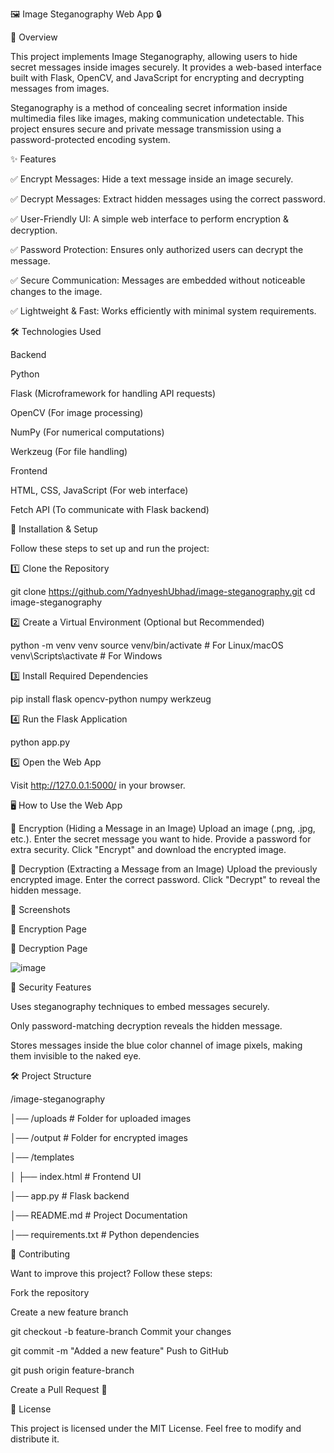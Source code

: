 🖼️ Image Steganography Web App 🔒


📌 Overview

This project implements Image Steganography, allowing users to hide secret messages inside images securely. It provides a web-based interface built with Flask, OpenCV, and JavaScript for encrypting and decrypting messages from images.


Steganography is a method of concealing secret information inside multimedia files like images, making communication undetectable. This project ensures secure and private message transmission using a password-protected encoding system.



✨ Features

✅ Encrypt Messages: Hide a text message inside an image securely.

✅ Decrypt Messages: Extract hidden messages using the correct password.

✅ User-Friendly UI: A simple web interface to perform encryption & decryption.

✅ Password Protection: Ensures only authorized users can decrypt the message.

✅ Secure Communication: Messages are embedded without noticeable changes to the image.

✅ Lightweight & Fast: Works efficiently with minimal system requirements.



🛠️ Technologies Used

Backend

Python

Flask (Microframework for handling API requests)

OpenCV (For image processing)

NumPy (For numerical computations)

Werkzeug (For file handling)


Frontend

HTML, CSS, JavaScript (For web interface)

Fetch API (To communicate with Flask backend)




🚀 Installation & Setup

Follow these steps to set up and run the project:


1️⃣ Clone the Repository


git clone https://github.com/YadnyeshUbhad/image-steganography.git
cd image-steganography


2️⃣ Create a Virtual Environment (Optional but Recommended)


python -m venv venv
source venv/bin/activate  # For Linux/macOS
venv\Scripts\activate  # For Windows


3️⃣ Install Required Dependencies


pip install flask opencv-python numpy werkzeug


4️⃣ Run the Flask Application


python app.py


5️⃣ Open the Web App

Visit http://127.0.0.1:5000/ in your browser.



🖥️ How to Use the Web App


🔹 Encryption (Hiding a Message in an Image)
Upload an image (.png, .jpg, etc.).
Enter the secret message you want to hide.
Provide a password for extra security.
Click "Encrypt" and download the encrypted image.


🔹 Decryption (Extracting a Message from an Image)
Upload the previously encrypted image.
Enter the correct password.
Click "Decrypt" to reveal the hidden message.


📸 Screenshots


🔹 Encryption Page



🔹 Decryption Page

![image](https://github.com/user-attachments/assets/c233baea-64a2-44bb-8a87-e1c003488ded)




🔐 Security Features

Uses steganography techniques to embed messages securely.

Only password-matching decryption reveals the hidden message.

Stores messages inside the blue color channel of image pixels, making them invisible to the naked eye.

🛠️ Project Structure



/image-steganography

│── /uploads              # Folder for uploaded images

│── /output               # Folder for encrypted images

│── /templates

│    ├── index.html       # Frontend UI

│── app.py                # Flask backend

│── README.md             # Project Documentation

│── requirements.txt      # Python dependencies


📌 Contributing

Want to improve this project? Follow these steps:


Fork the repository

Create a new feature branch

git checkout -b feature-branch
Commit your changes



git commit -m "Added a new feature"
Push to GitHub



git push origin feature-branch


Create a Pull Request 🚀


📄 License

This project is licensed under the MIT License. Feel free to modify and distribute it.

